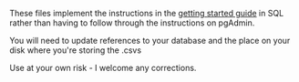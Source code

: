 These files implement the instructions in the 
[getting started guide](https://www.ordnancesurvey.co.uk/docs/user-guides/addressbase-products-getting-started-guide.pdf) in SQL rather than having to follow through the instructions on pgAdmin.

You will need to update references to your database and the place on your disk where you're storing the .csvs

Use at your own risk - I welcome any corrections. 

